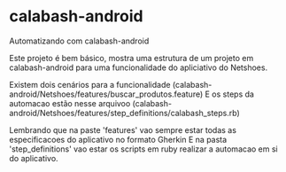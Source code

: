 # calabash-android
Automatizando com calabash-android

Este projeto é bem básico, mostra uma estrutura de um projeto em calabash-android para uma funcionalidade do apliciativo
do Netshoes.

Existem dois cenários para a funcionalidade  (calabash-android/Netshoes/features/buscar_produtos.feature)
E os steps da automacao estão nesse arquivoo (calabash-android/Netshoes/features/step_definitions/calabash_steps.rb)

Lembrando que na paste 'features' vao sempre estar todas as especificacoes do aplicativo no formato Gherkin
E na pasta 'step_definitions' vao estar os scripts em ruby realizar a automacao em si do aplicativo. 

